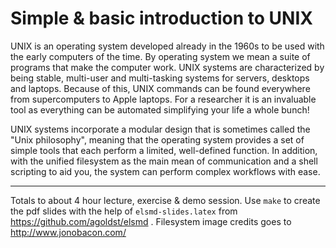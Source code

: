 Simple & basic introduction to UNIX
========================================

UNIX is an operating system developed already in the 1960s to be used with the early computers of the time.
By operating system we mean a suite of programs that make the computer work.
UNIX systems are characterized by being stable, multi-user and multi-tasking systems for servers, desktops and laptops.
Because of this, UNIX commands can be found everywhere from supercomputers to Apple laptops.
For a researcher it is an invaluable tool as everything can be automated simplifying your life a whole bunch!

UNIX systems incorporate a modular design that is sometimes called the "Unix philosophy", meaning that the operating system provides a set of simple tools that each perform a limited, well-defined function.
In addition, with the unified filesystem as the main mean of communication and a shell scripting to aid you, the system can perform complex workflows with ease.



------
Totals to about 4 hour lecture, exercise & demo session.
Use `make` to create the pdf slides with the help of `elsmd-slides.latex` from https://github.com/agoldst/elsmd . Filesystem image credits goes to http://www.jonobacon.com/

